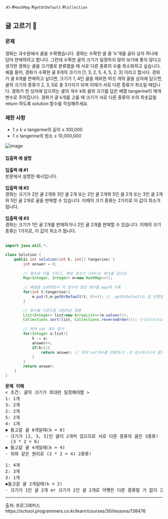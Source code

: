 ✍ #`HashMap` #`getOrDefault` #`Collection`
## 귤 고르기 🍊
### 문제
경화는 과수원에서 귤을 수확했습니다. 경화는 수확한 귤 중 'k'개를 골라 상자 하나에 담아 판매하려고 합니다. 그런데 수확한 귤의 크기가 일정하지 않아 보기에 좋지 않다고 생각한 경화는 귤을 크기별로 분류했을 때 서로 다른 종류의 수를 최소화하고 싶습니다.
예를 들어, 경화가 수확한 귤 8개의 크기가 [1, 3, 2, 5, 4, 5, 2, 3] 이라고 합시다. 경화가 귤 6개를 판매하고 싶다면, 크기가 1, 4인 귤을 제외한 여섯 개의 귤을 상자에 담으면, 귤의 크기의 종류가 2, 3, 5로 총 3가지가 되며 이때가 서로 다른 종류가 최소일 때입니다.
경화가 한 상자에 담으려는 귤의 개수 k와 귤의 크기를 담은 배열 tangerine이 매개변수로 주어집니다. 경화가 귤 k개를 고를 때 크기가 서로 다른 종류의 수의 최솟값을 return 하도록 solution 함수를 작성해주세요.

### 제한 사항
* 1 ≤ k ≤ tangerine의 길이 ≤ 100,000
* 1 ≤ tangerine의 원소 ≤ 10,000,000

![image](https://github.com/minahLim/CodingTest/assets/146914181/dff98010-affd-4118-9dff-f4488f9afe5b)

#### 입출력 예 설명
**입출력 예 #1** <br>
본문에서 설명한 예시입니다. <br><br>
**입출력 예 #2** <br>
경화는 크기가 2인 귤 2개와 3인 귤 2개 또는 2인 귤 2개와 5인 귤 2개 또는 3인 귤 2개와 5인 귤 2개로 귤을 판매할 수 있습니다. 이때의 크기 종류는 2가지로 이 값이 최소가 됩니다. <br><br>
**입출력 예 #3** <br>
경화는 크기가 1인 귤 2개를 판매하거나 2인 귤 2개를 판매할 수 있습니다. 이때의 크기 종류는 1가지로, 이 값이 최소가 됩니다. <br><br>

```java
import java.util.*;

class Solution {
    public int solution(int k, int[] tangerine) {
        int answer = 0;
        
        // 정수로 키를 가지고, 해당 정수가 나타나는 횟수를 값으로 
        Map<Integer, Integer> m=new HashMap<>();
        
        // 배열을 순회하면서 각 정수의 등장 횟수를 map에 기록
        for(int t:tangerine){
            m.put(t,m.getOrDefault(t, 0)+1); // .getOrDefault는 값 반환할 때 쓰이는 함수
        }

        // 횟수를 기준으로 내림차순 정렬
        List<Integer> list=new ArrayList<>(m.values());
        Collections.sort(list, Collections.reverseOrder()); //Collections.sort(List L)	리스트를 내림차순으로 정렬
        
        // 최대 set 개수 찾기
        for(Integer a:list){
            k -= a;
            answer++;
            if(k<1){
                return answer; // 최대 set개수를 반환(k가 -로 감소하고나서 끝)
            }
        }
        return answer;
    }
}
```
<pre>
<strong>문제 이해</strong>
< 조건: 귤의 크기가 최대한 일정해야함 >
1: 1개
3: 2개
2: 2개
5: 2개
4: 1개    
◾ 들고갈 귤 6개일때(k = 6)
- 크기가 [2, 3, 5]인 귤이 2개씩 있으므로 서로 다른 종류의 귤은 3종류! 
  (3 * 2 = 6)
◾ 들고갈 귤 4개일때(k = 4)
- 위와 같은 원리로 (2 * 2 = 4) 2종류!

1: 4개
2: 3개
3: 1개
◾들고갈 귤 2개일때(k = 2)
- 크기가 1인 귤 2개 or 크기가 2인 귤 2개로 어쨋든 다른 종류랄 거 없이 크기가 한 종류인 귤을 2개씩 가져가므로 1종류!
</pre>
<hr>
출처: 프로그래머스 <br>
https://school.programmers.co.kr/learn/courses/30/lessons/138476
